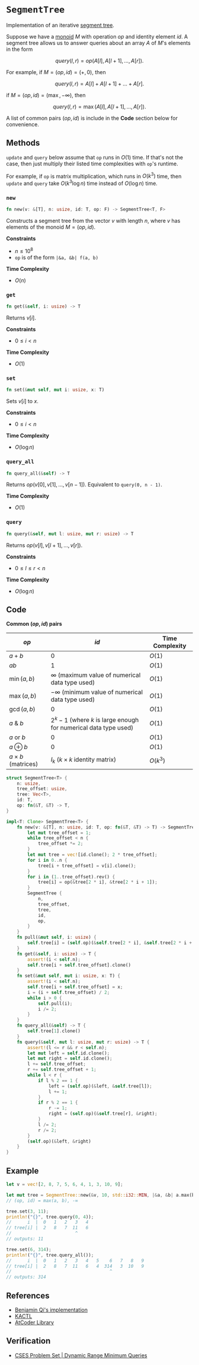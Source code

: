 # `SegmentTree`
Implementation of an iterative [segment tree](https://en.wikipedia.org/wiki/Segment_tree).

Suppose we have a [monoid](https://mathworld.wolfram.com/Monoid.html#:~:text=A%20monoid%20is%20a%20set,contain%20at%20least%20one%20element.) $M$ with operation $op$ and identity element $id$. A segment tree allows us to answer queries about an array $A$ of $M$'s elements in the form

$$
query(l, r) = op(A[l], A[l + 1], \dots, A[r]).
$$

For example, if $M = (op, id) = (+, 0)$, then

$$
query(l, r) = A[l] + A[l + 1] + \dots + A[r].
$$

if $M = (op, id) = (\max, -\infty)$, then

$$
query(l, r) = \max(A[l], A[l + 1], \dots, A[r]).
$$

A list of common pairs $(op, id)$ is include in the **Code** section below for convenience.

## Methods
`update` and `query` below assume that `op` runs in $O(1)$ time. If that's not the case, then just multiply their listed time complexities with `op`'s runtime.

For example, if `op` is matrix multiplication, which runs in $O(k^{3})$ time, then `update` and `query` take $O(k^{3}\log n)$ time instead of $O(\log n)$ time.

### `new`
```rust
fn new(v: &[T], n: usize, id: T, op: F) -> SegmentTree<T, F>
```

Constructs a segment tree from the vector $v$ with length $n$, where $v$ has elements of the monoid $M = (op, id)$.

**Constraints**
- $n \le 10^{8}$
- `op` is of the form `|&a, &b| f(a, b)`

**Time Complexity**
- $O(n)$

### `get`
```rust
fn get(&self, i: usize) -> T
```

Returns $v[i]$.

**Constraints**
- $0 \le i < n$

**Time Complexity**
- $O(1)$

### `set`
```rust
fn set(&mut self, mut i: usize, x: T)
```

Sets $v[i]$ to $x$.

**Constraints**
- $0 \le i < n$

**Time Complexity**
- $O(\log n)$

### `query_all`
```rust
fn query_all(&self) -> T
```

Returns $op(v[0], v[1], \dots, v[n - 1])$. Equivalent to `query(0, n - 1)`.

**Time Complexity**
- $O(1)$

### `query`
```rust
fn query(&self, mut l: usize, mut r: usize) -> T
```

Returns $op(v[l], v[l + 1], \dots, v[r])$.

**Constraints**
- $0 \le l \le r < n$

**Time Complexity**
- $O(\log n)$

## Code
**Common $(op, id)$ pairs**

| $op$                    | $id$                                                                 | Time Complexity |
| ----------------------- | -------------------------------------------------------------------- | --------------- |
| $a + b$                 | $0$                                                                  | $O(1)$          |
| $ab$                    | $1$                                                                  | $O(1)$          |
| $\min(a, b)$            | $\infty$ (maximum value of numerical data type used)                 | $O(1)$          |
| $\max(a, b)$            | $-\infty$ (minimum value of numerical data type used)                | $O(1)$          |
| $\gcd(a, b)$            | $0$                                                                  | $O(1)$          |
| $a~\&~b$                | $2^{k} - 1$ (where $k$ is large enough for numerical data type used) | $O(1)$          |
| $a~\text{or}~b$         | $0$                                                                  | $O(1)$          |
| $a \oplus b$            | $0$                                                                  | $O(1)$                |
| $a \times b$ (matrices) | $I_{k}$ ($k \times k$ identity matrix)                               | $O(k^{3})$      |

```rust
struct SegmentTree<T> {
	n: usize,
	tree_offset: usize,
	tree: Vec<T>,
	id: T,
	op: fn(&T, &T) -> T,
}

impl<T: Clone> SegmentTree<T> {
	fn new(v: &[T], n: usize, id: T, op: fn(&T, &T) -> T) -> SegmentTree<T> {
		let mut tree_offset = 1;
		while tree_offset < n {
			tree_offset *= 2;
		}
		let mut tree = vec![id.clone(); 2 * tree_offset];
		for i in 0..n {
			tree[i + tree_offset] = v[i].clone();
		}
		for i in (1..tree_offset).rev() {
			tree[i] = op(&tree[2 * i], &tree[2 * i + 1]);
		}
		SegmentTree {
			n,
			tree_offset,
			tree,
			id,
			op,
		}
	}
	fn pull(&mut self, i: usize) {
		self.tree[i] = (self.op)(&self.tree[2 * i], &self.tree[2 * i + 1]);
	}
	fn get(&self, i: usize) -> T {
		assert!(i < self.n);
		self.tree[i + self.tree_offset].clone()
	}
	fn set(&mut self, mut i: usize, x: T) {
		assert!(i < self.n);
		self.tree[i + self.tree_offset] = x;
		i = (i + self.tree_offset) / 2;
		while i > 0 {
			self.pull(i);
			i /= 2;
		}
	}
	fn query_all(&self) -> T {
		self.tree[1].clone()
	}
	fn query(&self, mut l: usize, mut r: usize) -> T {
		assert!(l <= r && r < self.n);
		let mut left = self.id.clone();
		let mut right = self.id.clone();
		l += self.tree_offset;
		r += self.tree_offset + 1;
		while l < r {
			if l % 2 == 1 {
				left = (self.op)(&left, &self.tree[l]);
				l += 1;
			}
			if r % 2 == 1 {
				r -= 1;
				right = (self.op)(&self.tree[r], &right);
			}
			l /= 2;
			r /= 2;
		}
		(self.op)(&left, &right)
	}
}
```

## Example
```rust
let v = vec![2, 8, 7, 5, 6, 4, 1, 3, 10, 9];

let mut tree = SegmentTree::new(&v, 10, std::i32::MIN, |&a, &b| a.max(b));
// (op, id) = max(a, b), -∞

tree.set(3, 11);
println!("{}", tree.query(0, 4));
//      i  |  0   1   2   3   4
// tree[i] |  2   8   7  11   6
//                        ^
// outputs: 11

tree.set(6, 314);
println!("{}", tree.query_all());
//      i  |  0   1   2   3   4   5    6   7   8   9
// tree[i] |  2   8   7  11   6   4  314   3  10   9
//                                     ^
// outputs: 314
```

## References
* [Benjamin Qi's implementation](https://github.com/bqi343/USACO/blob/master/Implementations/content/data-structures/1D%20Range%20Queries%20(9.2)/SegTree%20(9.2).h)
* [KACTL](https://github.com/kth-competitive-programming/kactl/blob/main/content/data-structures/SegmentTree.h)
* [AtCoder Library](https://github.com/atcoder/ac-library/blob/master/atcoder/segtree.hpp)

## Verification
* [CSES Problem Set | Dynamic Range Minimum Queries](https://cses.fi/problemset/task/1649)